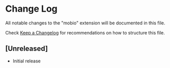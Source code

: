# Change Log

All notable changes to the "mobio" extension will be documented in this file.

Check [Keep a Changelog](http://keepachangelog.com/) for recommendations on how to structure this file.

## [Unreleased]

- Initial release